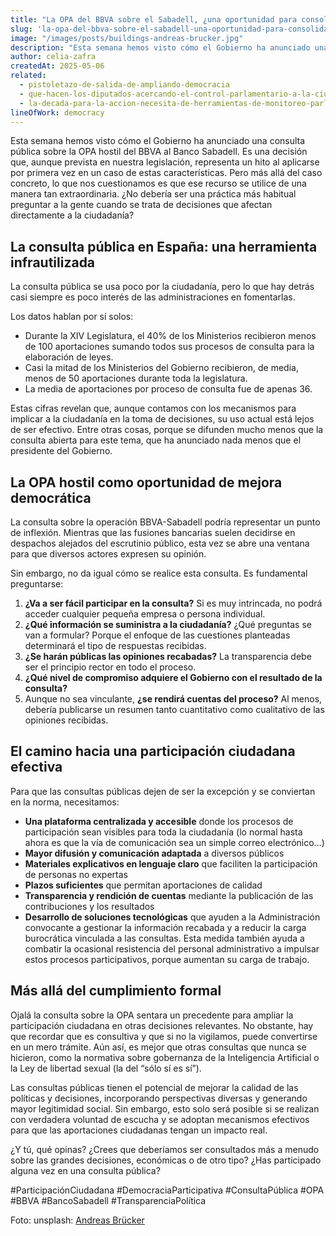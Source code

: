 ```yaml
---
title: "La OPA del BBVA sobre el Sabadell, ¿una oportunidad para consolidar la participación ciudadana?"
slug: 'la-opa-del-bbva-sobre-el-sabadell-una-oportunidad-para-consolidar-la-participacion-ciudadana'
image: "/images/posts/buildings-andreas-brucker.jpg"
description: "Esta semana hemos visto cómo el Gobierno ha anunciado una consulta pública sobre la OPA hostil del BBVA al Banco Sabadell. Es una decisión que, aunque prevista en nuestra legislación, representa un hito al aplicarse por primera vez en un caso de estas características. Pero más allá del caso concreto, lo que nos cuestionamos es que ese recurso se utilice de una manera tan extraordinaria. ¿No debería ser una práctica más habitual preguntar a la gente cuando se trata de decisiones que afectan directamente a la ciudadanía?"
author: celia-zafra
createdAt: 2025-05-06
related:
  - pistoletazo-de-salida-de-ampliando-democracia
  - que-hacen-los-diputados-acercando-el-control-parlamentario-a-la-ciudadania
  - la-decada-para-la-accion-necesita-de-herramientas-de-monitoreo-parlamentario-novedades-en-parlamento-2030
lineOfWork: democracy
---
```


Esta semana hemos visto cómo el Gobierno ha anunciado una consulta pública sobre la OPA hostil del BBVA al Banco Sabadell. Es una decisión que, aunque prevista en nuestra legislación, representa un hito al aplicarse por primera vez en un caso de estas características. Pero más allá del caso concreto, lo que nos cuestionamos es que ese recurso se utilice de una manera tan extraordinaria. ¿No debería ser una práctica más habitual preguntar a la gente cuando se trata de decisiones que afectan directamente a la ciudadanía?

## **La consulta pública en España: una herramienta infrautilizada**

La consulta pública se usa poco por la ciudadanía, pero lo que hay detrás casi siempre es poco interés de las administraciones en fomentarlas.

Los datos hablan por sí solos:

* Durante la XIV Legislatura, el 40% de los Ministerios recibieron menos de 100 aportaciones sumando todos sus procesos de consulta para la elaboración de leyes.  
* Casi la mitad de los Ministerios del Gobierno recibieron, de media, menos de 50 aportaciones durante toda la legislatura.  
* La media de aportaciones por proceso de consulta fue de apenas 36\.

Estas cifras revelan que, aunque contamos con los mecanismos para implicar a la ciudadanía en la toma de decisiones, su uso actual está lejos de ser efectivo. Entre otras cosas, porque se difunden mucho menos que la consulta abierta para este tema, que ha anunciado nada menos que el presidente del Gobierno.

## **La OPA hostil como oportunidad de mejora democrática**

La consulta sobre la operación BBVA-Sabadell podría representar un punto de inflexión. Mientras que las fusiones bancarias suelen decidirse en despachos alejados del escrutinio público, esta vez se abre una ventana para que diversos actores expresen su opinión.

Sin embargo, no da igual cómo se realice esta consulta. Es fundamental preguntarse:

1. **¿Va a ser fácil participar en la consulta?** Si es muy intrincada, no podrá acceder cualquier pequeña empresa o persona individual.  
2. **¿Qué información se suministra a la ciudadanía?** ¿Qué preguntas se van a formular? Porque el enfoque de las cuestiones planteadas determinará el tipo de respuestas recibidas.  
3. **¿Se harán públicas las opiniones recabadas?** La transparencia debe ser el principio rector en todo el proceso.  
4. **¿Qué nivel de compromiso adquiere el Gobierno con el resultado de la consulta?**   
5. Aunque no sea vinculante, **¿se rendirá cuentas del proceso?** Al menos, debería publicarse un resumen tanto cuantitativo como cualitativo de las opiniones recibidas.

## **El camino hacia una participación ciudadana efectiva**

Para que las consultas públicas dejen de ser la excepción y se conviertan en la norma, necesitamos:

* **Una plataforma centralizada y accesible** donde los procesos de participación sean visibles para toda la ciudadanía (lo normal hasta ahora es que la vía de comunicación sea un simple correo electrónico…)  
* **Mayor difusión y comunicación adaptada** a diversos públicos  
* **Materiales explicativos en lenguaje claro** que faciliten la participación de personas no expertas  
* **Plazos suficientes** que permitan aportaciones de calidad  
* **Transparencia y rendición de cuentas** mediante la publicación de las contribuciones y los resultados  
* **Desarrollo de soluciones tecnológicas** que ayuden a la Administración convocante a gestionar la información recabada y a reducir la carga burocrática vinculada a las consultas. Esta medida también ayuda a combatir la ocasional resistencia del personal administrativo a impulsar estos procesos participativos, porque aumentan su carga de trabajo.

## **Más allá del cumplimiento formal**

Ojalá la consulta sobre la OPA sentara un precedente para ampliar la participación ciudadana en otras decisiones relevantes. No obstante, hay que recordar que es consultiva y que si no la vigilamos, puede convertirse en un mero trámite. Aún así, es mejor que otras consultas que nunca se hicieron, como la normativa sobre gobernanza de la Inteligencia Artificial o la Ley de libertad sexual (la del “sólo sí es sí”). 

Las consultas públicas tienen el potencial de mejorar la calidad de las políticas y decisiones, incorporando perspectivas diversas y generando mayor legitimidad social. Sin embargo, esto solo será posible si se realizan con verdadera voluntad de escucha y se adoptan mecanismos efectivos para que las aportaciones ciudadanas tengan un impacto real.

¿Y tú, qué opinas? ¿Crees que deberíamos ser consultados más a menudo sobre las grandes decisiones, económicas o de otro tipo? ¿Has participado alguna vez en una consulta pública?

\#ParticipaciónCiudadana \#DemocraciaParticipativa \#ConsultaPública \#OPA \#BBVA \#BancoSabadell \#TransparenciaPolítica

Foto:  unsplash: [Andreas Brücker](https://unsplash.com/es/@andreasbruecker)  
